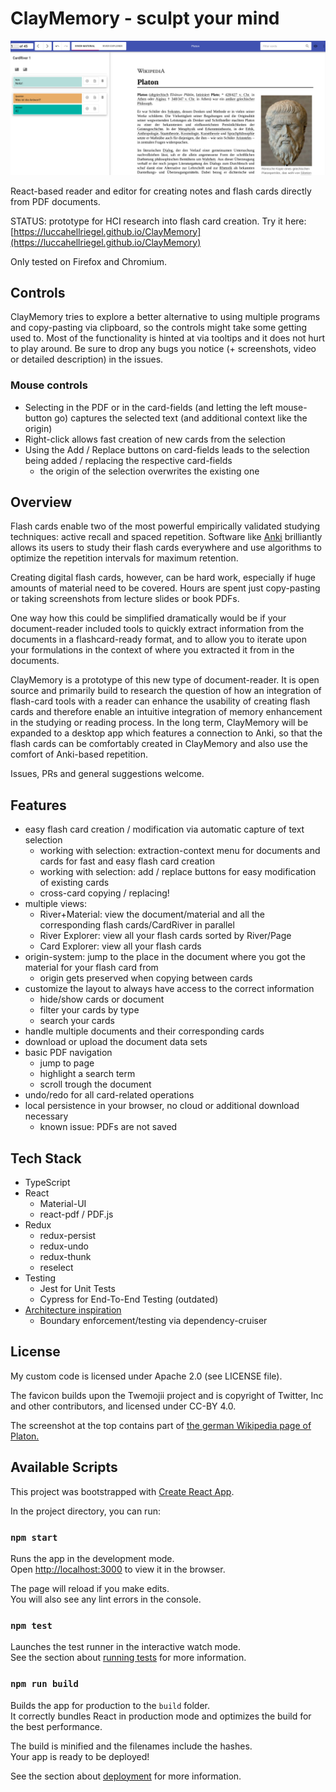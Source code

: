 # ClayMemory - sculpt your mind

![ClayMemory start screen](./ClayMemory.png)

React-based reader and editor for creating notes and flash cards directly from PDF documents.

STATUS: prototype for HCI research into flash card creation.
Try it here: [https://luccahellriegel.github.io/ClayMemory](https://luccahellriegel.github.io/ClayMemory)

Only tested on Firefox and Chromium.

## Controls

ClayMemory tries to explore a better alternative to using multiple programs and copy-pasting via clipboard, so the controls might take some getting used to. Most of the functionality is hinted at via tooltips and it does not hurt to play around. Be sure to drop any bugs you notice (+ screenshots, video or detailed description) in the issues.

### Mouse controls

- Selecting in the PDF or in the card-fields (and letting the left mouse-button go) captures the selected text (and additional context like the origin)
- Right-click allows fast creation of new cards from the selection
- Using the Add / Replace buttons on card-fields leads to the selection being added / replacing the respective card-fields
  - the origin of the selection overwrites the existing one

## Overview

Flash cards enable two of the most powerful empirically validated studying techniques: active recall and spaced repetition. Software like [Anki](https://apps.ankiweb.net/) brilliantly allows its users to study their flash cards everywhere and use algorithms to optimize the repetition intervals for maximum retention.

Creating digital flash cards, however, can be hard work, especially if huge amounts of material need to be covered. Hours are spent just copy-pasting or taking screenshots from lecture slides or book PDFs.

One way how this could be simplified dramatically would be if your document-reader included tools to quickly extract information from the documents in a flashcard-ready format, and to allow you to iterate upon your formulations in the context of where you extracted it from in the documents.

ClayMemory is a prototype of this new type of document-reader.
It is open source and primarily build to research the question of how an integration of flash-card tools with a reader can enhance the usability of creating flash cards and therefore enable an intuitive integration of memory enhancement in the studying or reading process. In the long term, ClayMemory will be expanded to a desktop app which features a connection to Anki, so that the flash cards can be comfortably created in ClayMemory and also use the comfort of Anki-based repetition.

Issues, PRs and general suggestions welcome.

## Features

- easy flash card creation / modification via automatic capture of text selection
  - working with selection: extraction-context menu for documents and cards for fast and easy flash card creation
  - working with selection: add / replace buttons for easy modification of existing cards
  - cross-card copying / replacing!
- multiple views:
  - River+Material: view the document/material and all the corresponding flash cards/CardRiver in parallel
  - River Explorer: view all your flash cards sorted by River/Page
  - Card Explorer: view all your flash cards
- origin-system: jump to the place in the document where you got the material for your flash card from
  - origin gets preserved when copying between cards
- customize the layout to always have access to the correct information
  - hide/show cards or document
  - filter your cards by type
  - search your cards
- handle multiple documents and their corresponding cards
- download or upload the document data sets
- basic PDF navigation
  - jump to page
  - highlight a search term
  - scroll trough the document
- undo/redo for all card-related operations
- local persistence in your browser, no cloud or additional download necessary
  - known issue: PDFs are not saved

## Tech Stack

- TypeScript
- React
  - Material-UI
  - react-pdf / PDF.js
- Redux
  - redux-persist
  - redux-undo
  - redux-thunk
  - reselect
- Testing
  - Jest for Unit Tests
  - Cypress for End-To-End Testing (outdated)
- [Architecture inspiration](https://jaysoo.ca/2016/02/28/organizing-redux-application/)
  - Boundary enforcement/testing via dependency-cruiser

## License

My custom code is licensed under Apache 2.0 (see LICENSE file).

The favicon builds upon the Twemojii project and is copyright of Twitter, Inc and other contributors, and licensed under CC-BY 4.0.

The screenshot at the top contains part of [the german Wikipedia page of Platon.](https://de.wikipedia.org/wiki/Platon)

## Available Scripts

This project was bootstrapped with [Create React App](https://github.com/facebook/create-react-app).

In the project directory, you can run:

### `npm start`

Runs the app in the development mode.<br />
Open [http://localhost:3000](http://localhost:3000) to view it in the browser.

The page will reload if you make edits.<br />
You will also see any lint errors in the console.

### `npm test`

Launches the test runner in the interactive watch mode.<br />
See the section about [running tests](https://facebook.github.io/create-react-app/docs/running-tests) for more information.

### `npm run build`

Builds the app for production to the `build` folder.<br />
It correctly bundles React in production mode and optimizes the build for the best performance.

The build is minified and the filenames include the hashes.<br />
Your app is ready to be deployed!

See the section about [deployment](https://facebook.github.io/create-react-app/docs/deployment) for more information.
